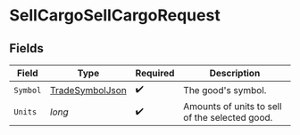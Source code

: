 # SellCargoSellCargoRequest


## Fields

| Field                                                         | Type                                                          | Required                                                      | Description                                                   |
| ------------------------------------------------------------- | ------------------------------------------------------------- | ------------------------------------------------------------- | ------------------------------------------------------------- |
| `Symbol`                                                      | [TradeSymbolJson](../../Models/Components/TradeSymbolJson.md) | :heavy_check_mark:                                            | The good's symbol.                                            |
| `Units`                                                       | *long*                                                        | :heavy_check_mark:                                            | Amounts of units to sell of the selected good.                |